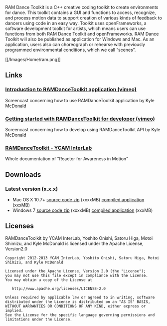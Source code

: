  RAM Dance Toolkit is a C++ creative coding toolkit to create environments for dance. This toolkit contains a GUI and functions to access, recognize, and process motion data to support creation of various kinds of feedback to dancers using code in an easy way. Toolkit uses openFrameworks, a software development toolkit for artists, which means users can use functions from both RAM Dance Toolkit and openFrameworks. RAM Dance Toolkit will also be published as application for Windows and Mac. As an application, users also can choreograph or rehearse with previously programmed environmental conditions, which we call “scenes”.

[[/Images/Home/ram.png]]




## Links

### [Introduction to RAMDanceToolkit application (vimeo)](#) 
Screencast concerning how to use RAMDanceToolkit application by Kyle McDonald

### [Getting started with RAMDanceToolkit for developer (vimeo)](#)  
Screencast concerning how to develop using RAMDanceToolkit API by Kyle McDonald

### [RAMDanceToolkit - YCAM InterLab](#)   
Whole documentation of "Reactor for Awareness in Motion"




## Downloads 

### Latest version (x.x.x)

- Mac OS X 10.7+ [source code zip](#) (xxxxMB) [compiled application](#) (xxxMB)
- Windows 7 [source code zip](#) (xxxxMB) [compiled application](#) (xxxMB)

<!--
### Other versions
Download links are available on [YCAM InterLab server](#).
-->




## Licenses
RAMDanceToolkit by YCAM InterLab, Yoshito Onishi, Satoru Higa, Motoi Shimizu, and Kyle McDonald is licensed under the Apache License, Version2.0

    Copyright 2012-2013 YCAM InterLab, Yoshito Onishi, Satoru Higa, Motoi Shimizu, and Kyle McDonald

    Licensed under the Apache License, Version 2.0 (the "License");
    you may not use this file except in compliance with the License.
    You may obtain a copy of the License at

       http://www.apache.org/licenses/LICENSE-2.0

    Unless required by applicable law or agreed to in writing, software
    distributed under the License is distributed on an "AS IS" BASIS,
    WITHOUT WARRANTIES OR CONDITIONS OF ANY KIND, either express or implied.
    See the License for the specific language governing permissions and
    limitations under the License.
    
